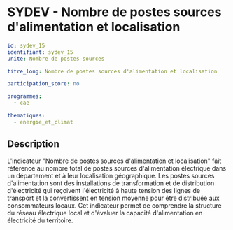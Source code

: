 # SYDEV - Nombre de postes sources d'alimentation et localisation

```yaml
id: sydev_15
identifiant: sydev_15
unite: Nombre de postes sources

titre_long: Nombre de postes sources d'alimentation et localisation

participation_score: no

programmes:
  - cae

thematiques:
  - energie_et_climat
```
## Description
L'indicateur "Nombre de postes sources d'alimentation et localisation" fait référence au nombre total de postes sources d'alimentation électrique dans un département et à leur localisation géographique. Les postes sources d'alimentation sont des installations de transformation et de distribution d'électricité qui reçoivent l'électricité à haute tension des lignes de transport et la convertissent en tension moyenne pour être distribuée aux consommateurs locaux. Cet indicateur permet de comprendre la structure du réseau électrique local et d'évaluer la capacité d'alimentation en électricité du territoire.
